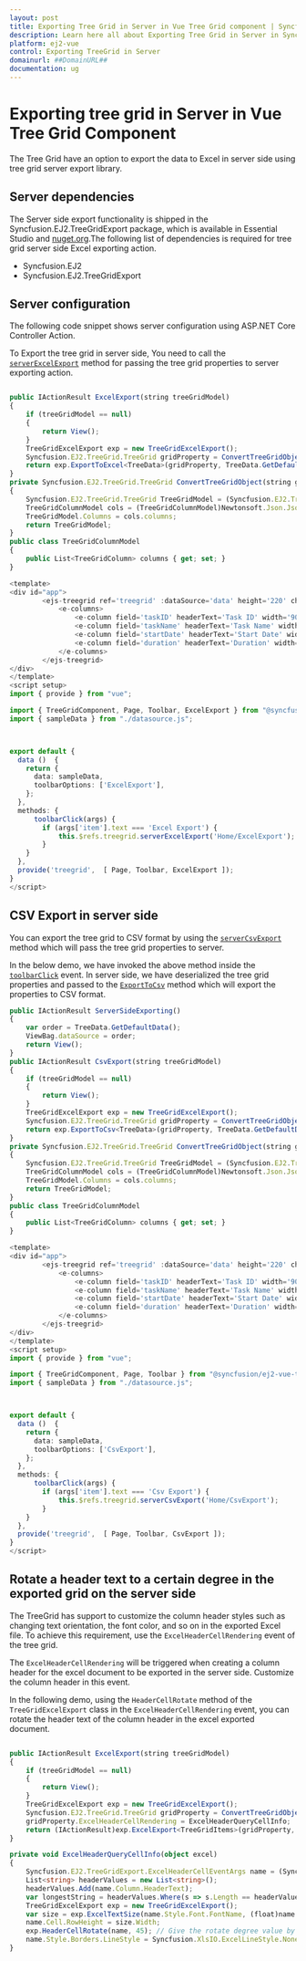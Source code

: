 ```yaml
---
layout: post
title: Exporting Tree Grid in Server in Vue Tree Grid component | Syncfusion
description: Learn here all about Exporting Tree Grid in Server in Syncfusion ##Platform_Name## Tree Grid Component of Syncfusion Essential JS 2 and more.
platform: ej2-vue
control: Exporting TreeGrid in Server
domainurl: ##DomainURL##
documentation: ug
---
```



# Exporting tree grid in Server in Vue Tree Grid Component

The Tree Grid have an option to export the data to Excel in server side using tree grid server export library.

## Server dependencies

The Server side export functionality is shipped in the Syncfusion.EJ2.TreeGridExport package, which is available in Essential Studio and [nuget.org](https://www.nuget.org/).The following list of dependencies is required for tree grid server side Excel exporting action.

* Syncfusion.EJ2
* Syncfusion.EJ2.TreeGridExport

## Server configuration

The following code snippet shows server configuration using ASP.NET Core Controller Action.

To Export the tree grid in server side, You need to call the [`serverExcelExport`](https://ej2.syncfusion.com/documentation/api/treegrid/#serverexcelexport) method for passing the tree grid properties to server exporting action.

```ts

public IActionResult ExcelExport(string treeGridModel)
{
    if (treeGridModel == null)
    {
        return View();
    }
    TreeGridExcelExport exp = new TreeGridExcelExport();
    Syncfusion.EJ2.TreeGrid.TreeGrid gridProperty = ConvertTreeGridObject(treeGridModel);
    return exp.ExportToExcel<TreeData>(gridProperty, TreeData.GetDefaultData());
}
private Syncfusion.EJ2.TreeGrid.TreeGrid ConvertTreeGridObject(string gridProperty)
{
    Syncfusion.EJ2.TreeGrid.TreeGrid TreeGridModel = (Syncfusion.EJ2.TreeGrid.TreeGrid)Newtonsoft.Json.JsonConvert.DeserializeObject(gridProperty, typeof(Syncfusion.EJ2.TreeGrid.TreeGrid));
    TreeGridColumnModel cols = (TreeGridColumnModel)Newtonsoft.Json.JsonConvert.DeserializeObject(gridProperty, typeof(TreeGridColumnModel));
    TreeGridModel.Columns = cols.columns;
    return TreeGridModel;
}
public class TreeGridColumnModel
{
    public List<TreeGridColumn> columns { get; set; }
}

```
```ts
<template>
<div id="app">
        <ejs-treegrid ref='treegrid' :dataSource='data' height='220' childMapping='subtasks' :treeColumnIndex='1' :allowExcelExport='true' :toolbar='toolbarOptions' :toolbarClick='toolbarClick'>
            <e-columns>
                <e-column field='taskID' headerText='Task ID' width='90' textAlign='Right'></e-column>
                <e-column field='taskName' headerText='Task Name' width='160'></e-column>
                <e-column field='startDate' headerText='Start Date' width='90' format="yMd" textAlign='Right'></e-column>
                <e-column field='duration' headerText='Duration' width='80' textAlign='Right'></e-column>
            </e-columns>
        </ejs-treegrid>
</div>
</template>
<script setup>
import { provide } from "vue";

import { TreeGridComponent, Page, Toolbar, ExcelExport } from "@syncfusion/ej2-vue-treegrid";
import { sampleData } from "./datasource.js";



export default {
  data ()  {
    return {
      data: sampleData,
      toolbarOptions: ['ExcelExport'],
    };
  },
  methods: {
      toolbarClick(args) {
        if (args['item'].text === 'Excel Export') {
            this.$refs.treegrid.serverExcelExport('Home/ExcelExport');
        }
    }
  },
  provide('treegrid',  [ Page, Toolbar, ExcelExport ]);
}
</script>

```
## CSV Export in server side

You can export the tree grid to CSV format by using the [`serverCsvExport`](https://ej2.syncfusion.com/vue/documentation/api/treegrid/#servercsvexport) method which will pass the tree grid properties to server.

In the below demo, we have invoked the above method inside the [`toolbarClick`](https://ej2.syncfusion.com/vue/documentation/api/treegrid/#toolbarclick) event. In server side, we have deserialized the tree grid properties and passed to the [`ExportToCsv`](https://help.syncfusion.com/cr/aspnetmvc-js2/Syncfusion.EJ2.TreeGridExport.TreeGridExcelExport.html#Syncfusion_EJ2_TreeGridExport_TreeGridExcelExport_ExportToCsv__1_Syncfusion_EJ2_TreeGrid_TreeGrid_System_Collections_IEnumerable_Syncfusion_EJ2_TreeGridExport_ExcelExportProperties_) method which will export the properties to CSV format.

```ts
public IActionResult ServerSideExporting()
{
    var order = TreeData.GetDefaultData();
    ViewBag.dataSource = order;
    return View();
}
public IActionResult CsvExport(string treeGridModel)
{
    if (treeGridModel == null)
    {
        return View();
    }
    TreeGridExcelExport exp = new TreeGridExcelExport();
    Syncfusion.EJ2.TreeGrid.TreeGrid gridProperty = ConvertTreeGridObject(treeGridModel);
    return exp.ExportToCsv<TreeData>(gridProperty, TreeData.GetDefaultData());
}
private Syncfusion.EJ2.TreeGrid.TreeGrid ConvertTreeGridObject(string gridProperty)
{
    Syncfusion.EJ2.TreeGrid.TreeGrid TreeGridModel = (Syncfusion.EJ2.TreeGrid.TreeGrid)Newtonsoft.Json.JsonConvert.DeserializeObject(gridProperty, typeof(Syncfusion.EJ2.TreeGrid.TreeGrid));
    TreeGridColumnModel cols = (TreeGridColumnModel)Newtonsoft.Json.JsonConvert.DeserializeObject(gridProperty, typeof(TreeGridColumnModel));
    TreeGridModel.Columns = cols.columns;
    return TreeGridModel;
}
public class TreeGridColumnModel
{
    public List<TreeGridColumn> columns { get; set; }
}
```
```ts
<template>
<div id="app">
        <ejs-treegrid ref='treegrid' :dataSource='data' height='220' childMapping='subtasks' :treeColumnIndex='1' :toolbar='toolbarOptions' :toolbarClick='toolbarClick'>
            <e-columns>
                <e-column field='taskID' headerText='Task ID' width='90' textAlign='Right'></e-column>
                <e-column field='taskName' headerText='Task Name' width='160'></e-column>
                <e-column field='startDate' headerText='Start Date' width='90' format="yMd" textAlign='Right'></e-column>
                <e-column field='duration' headerText='Duration' width='80' textAlign='Right'></e-column>
            </e-columns>
        </ejs-treegrid>
</div>
</template>
<script setup>
import { provide } from "vue";

import { TreeGridComponent, Page, Toolbar } from "@syncfusion/ej2-vue-treegrid";
import { sampleData } from "./datasource.js";



export default {
  data ()  {
    return {
      data: sampleData,
      toolbarOptions: ['CsvExport'],
    };
  },
  methods: {
      toolbarClick(args) {
        if (args['item'].text === 'Csv Export') {
            this.$refs.treegrid.serverCsvExport('Home/CsvExport');
        }
    }
  },
  provide('treegrid',  [ Page, Toolbar, CsvExport ]);
}
</script>
```

## Rotate a header text to a certain degree in the exported grid on the server side

The TreeGrid has support to customize the column header styles such as changing text orientation, the font color, and so on in the exported Excel file. To achieve this requirement, use the `ExcelHeaderCellRendering` event of the tree grid.

The `ExcelHeaderCellRendering` will be triggered when creating a column header for the excel document to be exported in the server side. Customize the column header in this event.

In the following demo, using the `HeaderCellRotate` method of the `TreeGridExcelExport` class in the `ExcelHeaderCellRendering` event, you can rotate the header text of the column header in the excel exported document.

```ts

public IActionResult ExcelExport(string treeGridModel)
{
    if (treeGridModel == null)
    {
        return View();
    }
    TreeGridExcelExport exp = new TreeGridExcelExport();
    Syncfusion.EJ2.TreeGrid.TreeGrid gridProperty = ConvertTreeGridObject(treeGridModel);
    gridProperty.ExcelHeaderCellRendering = ExcelHeaderQueryCellInfo;
    return (IActionResult)exp.ExcelExport<TreeGridItems>(gridProperty, TreeGridItems.GetDefaultData());
}

private void ExcelHeaderQueryCellInfo(object excel)
{
    Syncfusion.EJ2.TreeGridExport.ExcelHeaderCellEventArgs name = (Syncfusion.EJ2.TreeGridExport.ExcelHeaderCellEventArgs)excel;
    List<string> headerValues = new List<string>();
    headerValues.Add(name.Column.HeaderText);
    var longestString = headerValues.Where(s => s.Length == headerValues.Max(m => m.Length)).First();
    TreeGridExcelExport exp = new TreeGridExcelExport();
    var size = exp.ExcelTextSize(name.Style.Font.FontName, (float)name.Style.Font.Size, longestString);
    name.Cell.RowHeight = size.Width;
    exp.HeaderCellRotate(name, 45); // Give the rotate degree value by the user.  
    name.Style.Borders.LineStyle = Syncfusion.XlsIO.ExcelLineStyle.None;
}

```
